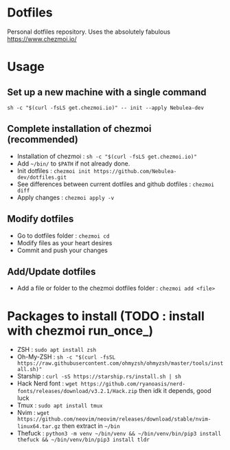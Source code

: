 # Dotfiles

Personal dotfiles repository. Uses the absolutely fabulous https://www.chezmoi.io/

# Usage

## Set up a new machine with a single command
`sh -c "$(curl -fsLS get.chezmoi.io)" -- init --apply Nebulea-dev`


## Complete installation of chezmoi (recommended)
* Installation of chezmoi : `sh -c "$(curl -fsLS get.chezmoi.io)"`
* Add `~/bin/` to `$PATH` if not already done.
* Init dotfiles : `chezmoi init https://github.com/Nebulea-dev/dotfiles.git`
* See differences between current dotfiles and github dotfiles : `chezmoi diff`
* Apply changes : `chezmoi apply -v`

## Modify dotfiles
* Go to dotfiles folder : `chezmoi cd`
* Modify files as your heart desires
* Commit and push your changes

## Add/Update dotfiles
* Add a file or folder to the chezmoi dotfiles folder : `chezmoi add <file>`

# Packages to install (TODO : install with chezmoi run_once_)

- ZSH : `sudo apt install zsh`
- Oh-My-ZSH : `sh -c "$(curl -fsSL https://raw.githubusercontent.com/ohmyzsh/ohmyzsh/master/tools/install.sh)"`
- Starship : `curl -sS https://starship.rs/install.sh | sh`
- Hack Nerd font : `wget https://github.com/ryanoasis/nerd-fonts/releases/download/v3.2.1/Hack.zip` then idk it depends, good luck
- Tmux : `sudo apt install tmux`
- Nvim : `wget https://github.com/neovim/neovim/releases/download/stable/nvim-linux64.tar.gz` then extract in `~/bin`
- Thefuck : `python3 -m venv ~/bin/venv && ~/bin/venv/bin/pip3 install thefuck && ~/bin/venv/bin/pip3 install tldr`
